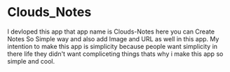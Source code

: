 # Clouds_Notes
I devloped this app that app name is Clouds-Notes here you can Create Notes So Simple way and also add Image and URL as well in this app. My intention to make this app is simplicity because people want simplicity in there life they didn't want compliceting things thats why i make this app so simple and cool.

